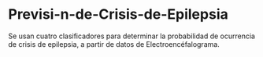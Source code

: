 # Previsi-n-de-Crisis-de-Epilepsia
Se usan cuatro clasificadores para determinar la probabilidad de ocurrencia de crisis de epilepsia, a partir de datos de Electroencéfalograma.

